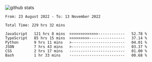 
![github stats](https://github-readme-stats.vercel.app/api?username=realmahd1&show_icons=true&theme=codeSTACKr&hide_rank=true&count_private=true)

<!--START_SECTION:waka-->

```text
From: 23 August 2022 - To: 13 November 2022

Total Time: 229 hrs 32 mins

JavaScript   121 hrs 8 mins  >>>>>>>>>>>>>------------   52.78 %
TypeScript   85 hrs 15 mins  >>>>>>>>>----------------   37.14 %
Python       9 hrs 11 mins   >------------------------   04.01 %
JSON         7 hrs 43 mins   >------------------------   03.37 %
CSS          2 hrs 17 mins   -------------------------   01.00 %
Bash         1 hr 33 mins    -------------------------   00.68 %
```

<!--END_SECTION:waka-->
